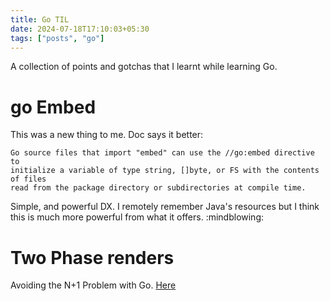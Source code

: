 ```yaml
---
title: Go TIL
date: 2024-07-18T17:10:03+05:30
tags: ["posts", "go"]
---
```


A collection of points and gotchas that I learnt while learning Go.

# go Embed

This was a new thing to me. Doc says it better:

```
Go source files that import "embed" can use the //go:embed directive to
initialize a variable of type string, []byte, or FS with the contents of files
read from the package directory or subdirectories at compile time.
```

Simple, and powerful DX. I remotely remember Java's resources but I think this
is much more powerful from what it offers. :mindblowing:

# Two Phase renders

Avoiding the N+1 Problem with Go. [Here](https://brandur.org/two-phase-render)
